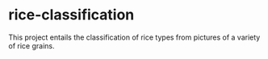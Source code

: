 # rice-classification
This project entails the classification of rice types from pictures of a variety of rice grains. 
